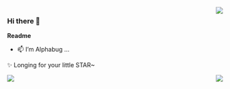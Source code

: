 <img src="https://github-profile-summary-cards.vercel.app/api/cards/profile-details?username=yqcs&theme=nord_dark" align="right" />

### Hi there 👋

**Readme**
- 📫 I’m Alphabug ...

✨ Longing for your little STAR~  

<img src="https://github-profile-trophy.vercel.app/?username=yqcs&theme=nord&row=3&column=3" align="right"/>
<img src="https://github-readme-stats.vercel.app/api?username=yqcs&theme=nord&count_private=true&show_icons=true&line_height=30"/>

<!--
<p align="center">
  <img src="https://github-profile-summary-cards.vercel.app/api/cards/stats?username=yqcs&theme=nord_dark&line_height=24"/>
  <img src="https://github-readme-stats.vercel.app/api?username=yqcs&theme=nord&count_private=true&show_icons=true&line_height=24" />
  <img src="https://github-readme-stats.vercel.app/api/top-langs/?username=yqcs&theme=nord&layout=compact&langs_count=8"/>
</p>

<p align="center">
  <img src="https://github-profile-summary-cards.vercel.app/api/cards/productive-time?username=yqcs&theme=nord_dark"/>

  <img src="https://github-readme-stats.vercel.app/api?username=yqcs&theme=nord_dark" align="right">
  <img src="https://github-profile-summary-cards.vercel.app/api/cards/productive-time?username=yqcs&theme=nord_dark"/>
  <img src="https://github-profile-trophy.vercel.app/?username=yqcs&theme=nord&row=2&column=4"/>
</p>
 -->


